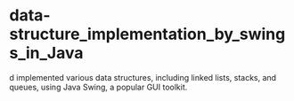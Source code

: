 # data-structure_implementation_by_swings_in_Java
d implemented various data structures, including linked lists, stacks, and queues, using Java Swing, a popular GUI toolkit.
